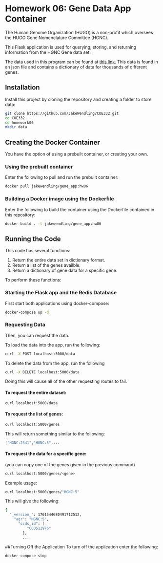 # Homework 06: Gene Data App Container

The Human Genome Organization (HUGO) is a non-profit which oversees the HUGO Gene Nomenclature Committee (HGNC). 

This Flask application is used for querying, storing, and returning information from the HGNC Gene data set. 

The data used in this program can be found at [this link](https://www.genenames.org/download/archive/). This data is found in an json file and contains a dictionary of data for thousands of different genes. 

## Installation

Install this project by cloning the repository and creating a folder to store data:

```bash
git clone https://github.com/JakeWendling/COE332.git
cd COE332
cd homework06
mkdir data
```
## Creating the Docker Container
You have the option of using a prebuilt container, or creating your own.

### Using the prebuilt container
Enter the following to pull and run the prebuilt container:
```bash
docker pull jakewendling/gene_app:hw06
```
### Building a Docker image using the Dockerfile
Enter the following to build the container using the Dockerfile contained in this repository:
```bash
docker build . -t jakewendling/gene_app:hw06
```
## Running the Code

This code has several functions:
1. Return the entire data set in dictionary format.
2. Return a list of the genes availble.
3. Return a dictionary of gene data for a specific gene.

To perform these functions:

### Starting the Flask app and the Redis Database
First start both applications using docker-compose:
```bash
docker-compose up -d
```

### Requesting Data
Then, you can request the data.

To load the data into the app, run the following:
```bash
curl -X POST localhost:5000/data
```

To delete the data from the app, run the following
```bash
curl -X DELETE localhost:5000/data
```
Doing this will cause all of the other requesting routes to fail.

#### To request the entire dataset:
```bash
curl localhost:5000/data
```
#### To request the list of genes:
```bash
curl localhost:5000/genes
```
This will return something similar to the following:
```bash
["HGNC:2341","HGNC:5",...
```
#### To request the data for a specific gene:
(you can copy one of the genes given in the previous command)
```bash
curl localhost:5000/genes/<gene>
```
Example usage:
```bash
curl localhost:5000/genes/"HGNC:5"
```
This will give the following:
```bash
{
  "_version_": 1761544680491712512,
    "agr": "HGNC:5",
      "ccds_id": [
          "CCDS12976"
	    ],
	    ...
```

##Turning Off the Application
To turn off the application enter the following:
```bash
docker-compose stop
```